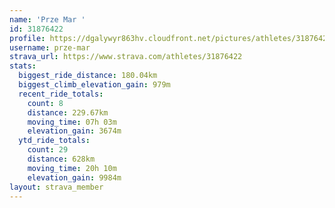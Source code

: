 ```yaml
---
name: 'Prze Mar '
id: 31876422
profile: https://dgalywyr863hv.cloudfront.net/pictures/athletes/31876422/22548952/4/large.jpg
username: prze-mar
strava_url: https://www.strava.com/athletes/31876422
stats:
  biggest_ride_distance: 180.04km
  biggest_climb_elevation_gain: 979m
  recent_ride_totals:
    count: 8
    distance: 229.67km
    moving_time: 07h 03m
    elevation_gain: 3674m
  ytd_ride_totals:
    count: 29
    distance: 628km
    moving_time: 20h 10m
    elevation_gain: 9984m
layout: strava_member
--- 
```

